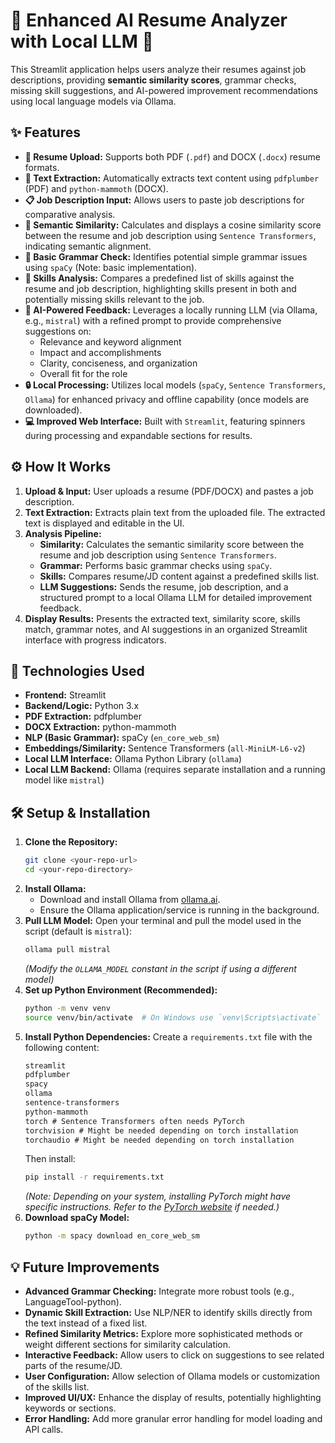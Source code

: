 
# 📄 Enhanced AI Resume Analyzer with Local LLM 🤖

This Streamlit application helps users analyze their resumes against job descriptions, providing **semantic similarity scores**, grammar checks, missing skill suggestions, and AI-powered improvement recommendations using local language models via Ollama.



## ✨ Features

*   **📄 Resume Upload:** Supports both PDF (`.pdf`) and DOCX (`.docx`) resume formats.
*   **📝 Text Extraction:** Automatically extracts text content using `pdfplumber` (PDF) and `python-mammoth` (DOCX).
*   **📋 Job Description Input:** Allows users to paste job descriptions for comparative analysis.
*   **🎯 Semantic Similarity:** Calculates and displays a cosine similarity score between the resume and job description using `Sentence Transformers`, indicating semantic alignment.
*   **🧐 Basic Grammar Check:** Identifies potential simple grammar issues using `spaCy` (Note: basic implementation).
*   **🔑 Skills Analysis:** Compares a predefined list of skills against the resume and job description, highlighting skills present in both and potentially missing skills relevant to the job.
*   **🤖 AI-Powered Feedback:** Leverages a locally running LLM (via Ollama, e.g., `mistral`) with a refined prompt to provide comprehensive suggestions on:
    *   Relevance and keyword alignment
    *   Impact and accomplishments
    *   Clarity, conciseness, and organization
    *   Overall fit for the role
*   **🔒 Local Processing:** Utilizes local models (`spaCy`, `Sentence Transformers`, `Ollama`) for enhanced privacy and offline capability (once models are downloaded).
*   **💻 Improved Web Interface:** Built with `Streamlit`, featuring spinners during processing and expandable sections for results.

## ⚙️ How It Works

1.  **Upload & Input:** User uploads a resume (PDF/DOCX) and pastes a job description.
2.  **Text Extraction:** Extracts plain text from the uploaded file. The extracted text is displayed and editable in the UI.
3.  **Analysis Pipeline:**
    *   **Similarity:** Calculates the semantic similarity score between the resume and job description using `Sentence Transformers`.
    *   **Grammar:** Performs basic grammar checks using `spaCy`.
    *   **Skills:** Compares resume/JD content against a predefined skills list.
    *   **LLM Suggestions:** Sends the resume, job description, and a structured prompt to a local Ollama LLM for detailed improvement feedback.
4.  **Display Results:** Presents the extracted text, similarity score, skills match, grammar notes, and AI suggestions in an organized Streamlit interface with progress indicators.

## 🚀 Technologies Used

*   **Frontend:** Streamlit
*   **Backend/Logic:** Python 3.x
*   **PDF Extraction:** pdfplumber
*   **DOCX Extraction:** python-mammoth
*   **NLP (Basic Grammar):** spaCy (`en_core_web_sm`)
*   **Embeddings/Similarity:** Sentence Transformers (`all-MiniLM-L6-v2`)
*   **Local LLM Interface:** Ollama Python Library (`ollama`)
*   **Local LLM Backend:** Ollama (requires separate installation and a running model like `mistral`)

## 🛠️ Setup & Installation

1.  **Clone the Repository:**
    ```bash
    git clone <your-repo-url>
    cd <your-repo-directory>
    ```
2.  **Install Ollama:**
    *   Download and install Ollama from [ollama.ai](https://ollama.ai/).
    *   Ensure the Ollama application/service is running in the background.
3.  **Pull LLM Model:** Open your terminal and pull the model used in the script (default is `mistral`):
    ```bash
    ollama pull mistral
    ```
    *(Modify the `OLLAMA_MODEL` constant in the script if using a different model)*
4.  **Set up Python Environment (Recommended):**
    ```bash
    python -m venv venv
    source venv/bin/activate  # On Windows use `venv\Scripts\activate`
    ```
5.  **Install Python Dependencies:** Create a `requirements.txt` file with the following content:
    ```txt
    streamlit
    pdfplumber
    spacy
    ollama
    sentence-transformers
    python-mammoth
    torch # Sentence Transformers often needs PyTorch
    torchvision # Might be needed depending on torch installation
    torchaudio # Might be needed depending on torch installation
    ```
    Then install:
    ```bash
    pip install -r requirements.txt
    ```
    *(Note: Depending on your system, installing PyTorch might have specific instructions. Refer to the [PyTorch website](https://pytorch.org/) if needed.)*
6.  **Download spaCy Model:**
    ```bash
    python -m spacy download en_core_web_sm
    ```



## 💡 Future Improvements

*   **Advanced Grammar Checking:** Integrate more robust tools (e.g., LanguageTool-python).
*   **Dynamic Skill Extraction:** Use NLP/NER to identify skills directly from the text instead of a fixed list.
*   **Refined Similarity Metrics:** Explore more sophisticated methods or weight different sections for similarity calculation.
*   **Interactive Feedback:** Allow users to click on suggestions to see related parts of the resume/JD.
*   **User Configuration:** Allow selection of Ollama models or customization of the skills list.
*   **Improved UI/UX:** Enhance the display of results, potentially highlighting keywords or sections.
*   **Error Handling:** Add more granular error handling for model loading and API calls.

